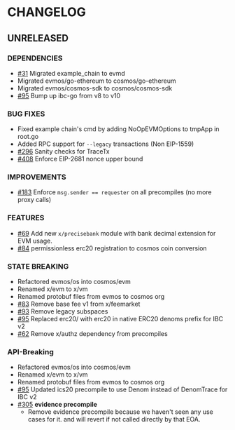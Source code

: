 # CHANGELOG

## UNRELEASED

### DEPENDENCIES

- [\#31](https://github.com/cosmos/evm/pull/31) Migrated example_chain to evmd
- Migrated evmos/go-ethereum to cosmos/go-ethereum
- Migrated evmos/cosmos-sdk to cosmos/cosmos-sdk
- [\#95](https://github.com/cosmos/evm/pull/95) Bump up ibc-go from v8 to v10

### BUG FIXES

- Fixed example chain's cmd by adding NoOpEVMOptions to tmpApp in root.go
- Added RPC support for `--legacy` transactions (Non EIP-1559)
- [\#296](https://github.com/cosmos/evm/pull/296) Sanity checks for TraceTx
- [\#408](https://github.com/cosmos/evm/pull/408) Enforce EIP-2681 nonce upper bound

### IMPROVEMENTS

- [\#183](https://github.com/cosmos/evm/pull/183) Enforce `msg.sender == requester` on
all precompiles (no more proxy calls)

### FEATURES

- [\#69](https://github.com/cosmos/evm/pull/69) Add new `x/precisebank` module with bank decimal extension for EVM usage.
- [\#84](https://github.com/cosmos/evm/pull/84) permissionless erc20 registration to cosmos coin conversion

### STATE BREAKING

- Refactored evmos/os into cosmos/evm
- Renamed x/evm to x/vm
- Renamed protobuf files from evmos to cosmos org
- [\#83](https://github.com/cosmos/evm/pull/83) Remove base fee v1 from x/feemarket
- [\#93](https://github.com/cosmos/evm/pull/93) Remove legacy subspaces
- [\#95](https://github.com/cosmos/evm/pull/95) Replaced erc20/ with erc20 in native ERC20 denoms prefix for IBC v2
- [\#62](https://github.com/cosmos/evm/pull/62) Remove x/authz dependency from precompiles

### API-Breaking

- Refactored evmos/os into cosmos/evm
- Renamed x/evm to x/vm
- Renamed protobuf files from evmos to cosmos org
- [\#95](https://github.com/cosmos/evm/pull/95) Updated ics20 precompile to use Denom instead of DenomTrace for IBC v2
- [\#305](https://github.com/cosmos/evm/pull/305) **evidence precompile**
    - Remove evidence precompile because we haven't seen any use cases for it.
and will revert if not called directly by that EOA.
